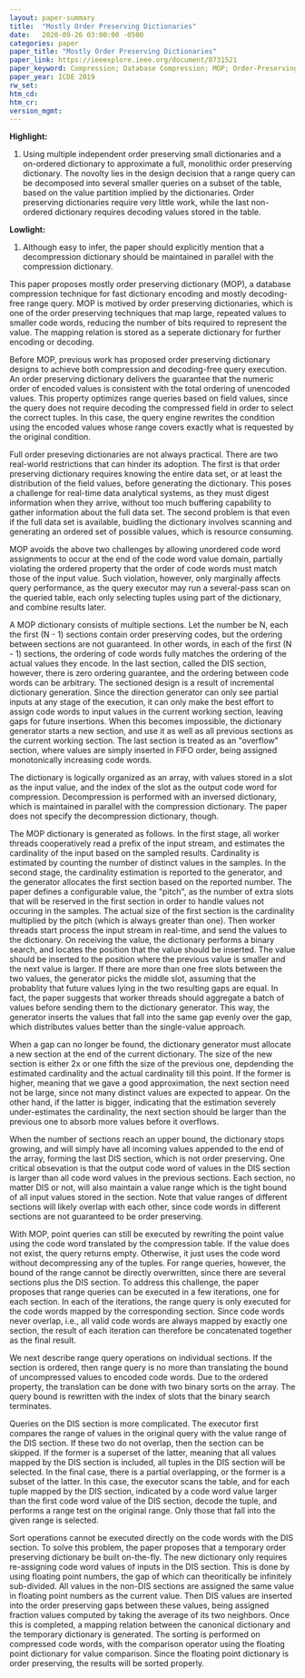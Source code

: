 ```yaml
---
layout: paper-summary
title:  "Mostly Order Preserving Dictionaries"
date:   2020-09-26 03:00:00 -0500
categories: paper
paper_title: "Mostly Order Preserving Dictionaries"
paper_link: https://ieeexplore.ieee.org/document/8731521
paper_keyword: Compression; Database Compression; MOP; Order-Preserving Dictionary
paper_year: ICDE 2019
rw_set:
htm_cd:
htm_cr:
version_mgmt:
---
```


**Highlight:**

1. Using multiple independent order preserving small dictionaries and a on-ordered dictionary to approximate a full,
   monolithic order preserving dictionary. The novolty lies in the design decision that a range query can be decomposed
   into several smaller queries on a subset of the table, based on the value partition implied by the dictionaries. 
   Order preserving dictionaries require very little work, while the last non-ordered dictionary requires decoding
   values stored in the table.

**Lowlight:**

1. Although easy to infer, the paper should explicitly mention that a decompression dictionary should be maintained 
   in parallel with the compression dictionary.

This paper proposes mostly order preserving dictionary (MOP), a database compression technique for fast dictionary encoding 
and mostly decoding-free range query. MOP is motived by order preserving dictionaries, which is one of the order preserving 
techniques that map large, repeated values to smaller code words, reducing the number of bits required to represent
the value. The mapping relation is stored as a seperate dictionary for further encoding or decoding. 

Before MOP, previous work has proposed order preserving dictionary designs to achieve both compression and decoding-free
query execution. An order preserving dictionary delivers the guarantee that the numeric order of encoded values is consistent
with the total ordering of unencoded values. This property optimizes range queries based on field values, since the query
does not require decoding the compressed field in order to select the correct tuples. In this case, the query engine rewrites
the condition using the encoded values whose range covers exactly what is requested by the original condition.

Full order preseving dictionaries are not always practical. There are two real-world restrictions that can hinder its 
adoption. The first is that order preserving dictionary requires knowing the entire data set, or at least the distribution
of the field values, before generating the dictionary. This poses a challenge for real-time data analytical systems, as 
they must digest information when they arrive, without too much buffering capability to gather information about the 
full data set. The second problem is that even if the full data set is available, buidling the dictionary involves 
scanning and generating an ordered set of possible values, which is resource consuming. 

MOP avoids the above two challenges by allowing unordered code word assignments to occur at the end of the code word value
domain, partially violating the ordered property that the order of code words must match those of the input value.
Such violation, however, only marginally affects query performance, as the query executor may run a several-pass scan
on the queried table, each only selecting tuples using part of the dictionary, and combine results later.

A MOP dictionary consists of multiple sections. Let the number be N, each the first (N - 1) sections contain order preserving 
codes, but the ordering between sections are not guaranteed. In other words, in each of the first (N - 1) sections,
the ordering of code words fully matches the ordering of the actual values they encode. 
In the last section, called the DIS section, however, there is zero ordering guarantee, and the ordering between code
words can be arbitrary. The sectioned design is a result of incremental dictionary generation. Since the direction 
generator can only see partial inputs at any stage of the execution, it can only make the best effort to assign code
words to input values in the current working section, leaving gaps for future insertions. When this becomes impossible,
the dictionary generator starts a new section, and use it as well as all previous sections as the current working 
section. The last section is treated as an "overflow" section, where values are simply inserted in FIFO order, being
assigned monotonically increasing code words.

The dictionary is logically organized as an array, with values stored in a slot as the input value, and the index of
the slot as the output code word for compression. Decompression is performed with an inversed dictionary, which is 
maintained in parallel with the compression dictionary. The paper does not specify the decompression dictionary, though.

The MOP dictionary is generated as follows. In the first stage, all worker threads cooperatively read a prefix of the 
input stream, and estimates the cardinality of the input based on the sampled results. Cardinality is estimated by
counting the number of distinct values in the samples. In the second stage, the cardinality estimation is reported 
to the generator, and the generator allocates the first section based on the reported number. The paper defines a 
configurable value, the "pitch", as the number of extra slots that will be reserved in the first section in order to
handle values not occuring in the samples. The actual size of the first section is the cardinality multiplied by the 
pitch (which is always greater than one). Then worker threads start process the input stream in real-time, and send the 
values to the dictionary. On receiving the value, the dictionary performs a binary search, and locates the position
that the value should be inserted. The value should be inserted to the position where the previous value is smaller 
and the next value is larger. If there are more than one free slots between the two values, the generator picks
the middle slot, assuming that the probablity that future values lying in the two resulting gaps are equal.
In fact, the paper suggests that worker threads should aggregate a batch of values before sending them to the dictionary
generator. This way, the generator inserts the values that fall into the same gap evenly over the gap, which distributes
values better than the single-value approach.

When a gap can no longer be found, the dictionary generator must allocate a new section at the end of the current dictionary.
The size of the new section is either 2x or one fifth the size of the previous one, depdending the estimated cardinality and
the actual cardinality till this point. If the former is higher, meaning that we gave a good approximation, the next
section need not be large, since not many distinct values are expected to appear. On the other hand, if the latter is
bigger, indicating that the estimation severely under-estimates the cardinality, the next section should be larger than
the previous one to absorb more values before it overflows.

When the number of sections reach an upper bound, the dictionary stops growing, and will simply have all incoming values 
appended to the end of the array, forming the last DIS section, which is not order preserving. One critical obsevation is that
the output code word of values in the DIS section is larger than all code word values in the previous sections. 
Each section, no matter DIS or not, will also maintain a value range which is the tight bound of all input values stored
in the section. Note that value ranges of different sections will likely overlap with each other, since code words in 
different sections are not guaranteed to be order preserving. 

With MOP, point queries can still be executed by rewriting the point value using the code word translated by the compression
table. If the value does not exist, the query returns empty. Otherwise, it just uses the code word without decompressing any
of the tuples.
For range queries, however, the bound of the range cannot be directly overwritten, since there are several sections
plus the DIS section. To address this challenge, the paper proposes that range queries can be executed in a few 
iterations, one for each section. In each of the iterations, the range query is only executed for the code words 
mapped by the corresponding section. Since code words never overlap, i.e., all valid code words are always mapped by 
exactly one section, the result of each iteration can therefore be concatenated together as the final result.

We next describe range query operations on individual sections. If the section is ordered, then range query is no more 
than translating the bound of uncompressed values to encoded code words. Due to the ordered property, the translation
can be done with two binary sorts on the array. The query bound is rewritten with the index of slots that the binary
search terminates. 

Queries on the DIS section is more complicated. The executor first compares the range of values in the original query
with the value range of the DIS section. If these two do not overlap, then the section can be skipped. If the 
former is a superset of the latter, meaning that all values mapped by the DIS section is included, all tuples
in the DIS section will be selected.
In the final case, there is a partial overlapping, or the former is a subset of the latter. In this case, the executor scans
the table, and for each tuple mapped by the DIS section, indicated by a code word value larger than the first code word
value of the DIS section, decode the tuple, and performs a range test on the original range. Only those that fall into
the given range is selected.

Sort operations cannot be executed directly on the code words with the DIS section. To solve this problem, the paper
proposes that a temporary order preserving dictionary be built on-the-fly. The new dictionary only requires re-assigning
code word values of inputs in the DIS section. This is done by using floating point numbers, the gap of 
which can theoritically be infinitely sub-divided. All values in the non-DIS sections are assigned the same value in floating
point numbers as the current value. Then DIS values are inserted into the order preserving gaps between these values,
being assigned fraction values computed by taking the average of its two neighbors. Once this is completed, a mapping
relation between the canonical dictionary and the temporary dictionary is generated. The sorting is performed on compressed
code words, with the comparison operator using the floating point dictionary for value comparison. Since the floating point
dictionary is order preserving, the results will be sorted properly.
